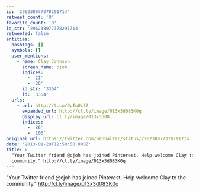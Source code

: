 ```yaml
---
id: '296238977378291714'
retweet_count: '0'
favorite_count: '0'
id_str: '296238977378291714'
retweeted: false
entities:
  hashtags: []
  symbols: []
  user_mentions:
    - name: Clay Johnson
      screen_name: cjoh
      indices:
        - '21'
        - '26'
      id_str: '3364'
      id: '3364'
  urls:
    - url: http://t.co/OpIuUcS2
      expanded_url: http://cl.ly/image/013x3d083K0q
      display_url: cl.ly/image/013x3d08…
      indices:
        - '86'
        - '106'
original_url: https://twitter.com/benbalter/status/296238977378291714
date: '2013-01-29T12:50:50.000Z'
title: >-
  "Your Twitter friend @cjoh has joined Pinterest. Help welcome Clay to the
  community." http://cl.ly/image/013x3d083K0q
---
```


"Your Twitter friend @cjoh has joined Pinterest. Help welcome Clay to the community." http://cl.ly/image/013x3d083K0q